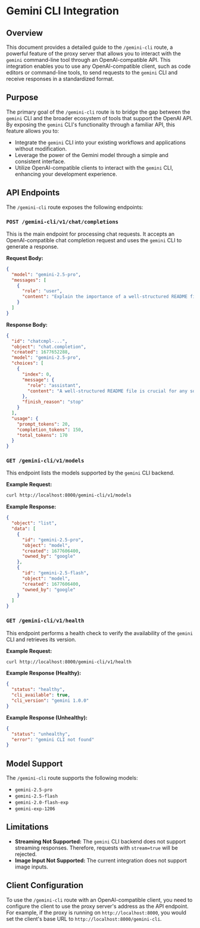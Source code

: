 
# Gemini CLI Integration

## Overview

This document provides a detailed guide to the `/gemini-cli` route, a powerful feature of the proxy server that allows you to interact with the `gemini` command-line tool through an OpenAI-compatible API. This integration enables you to use any OpenAI-compatible client, such as code editors or command-line tools, to send requests to the `gemini` CLI and receive responses in a standardized format.

## Purpose

The primary goal of the `/gemini-cli` route is to bridge the gap between the `gemini` CLI and the broader ecosystem of tools that support the OpenAI API. By exposing the `gemini` CLI's functionality through a familiar API, this feature allows you to:

*   Integrate the `gemini` CLI into your existing workflows and applications without modification.
*   Leverage the power of the Gemini model through a simple and consistent interface.
*   Utilize OpenAI-compatible clients to interact with the `gemini` CLI, enhancing your development experience.

## API Endpoints

The `/gemini-cli` route exposes the following endpoints:

### `POST /gemini-cli/v1/chat/completions`

This is the main endpoint for processing chat requests. It accepts an OpenAI-compatible chat completion request and uses the `gemini` CLI to generate a response.

**Request Body:**

```json
{
  "model": "gemini-2.5-pro",
  "messages": [
    {
      "role": "user",
      "content": "Explain the importance of a well-structured README file."
    }
  ]
}
```

**Response Body:**

```json
{
  "id": "chatcmpl-...",
  "object": "chat.completion",
  "created": 1677652288,
  "model": "gemini-2.5-pro",
  "choices": [
    {
      "index": 0,
      "message": {
        "role": "assistant",
        "content": "A well-structured README file is crucial for any software project..."
      },
      "finish_reason": "stop"
    }
  ],
  "usage": {
    "prompt_tokens": 20,
    "completion_tokens": 150,
    "total_tokens": 170
  }
}
```

### `GET /gemini-cli/v1/models`

This endpoint lists the models supported by the `gemini` CLI backend.

**Example Request:**

```bash
curl http://localhost:8000/gemini-cli/v1/models
```

**Example Response:**

```json
{
  "object": "list",
  "data": [
    {
      "id": "gemini-2.5-pro",
      "object": "model",
      "created": 1677606400,
      "owned_by": "google"
    },
    {
      "id": "gemini-2.5-flash",
      "object": "model",
      "created": 1677606400,
      "owned_by": "google"
    }
  ]
}
```

### `GET /gemini-cli/v1/health`

This endpoint performs a health check to verify the availability of the `gemini` CLI and retrieves its version.

**Example Request:**

```bash
curl http://localhost:8000/gemini-cli/v1/health
```

**Example Response (Healthy):**

```json
{
  "status": "healthy",
  "cli_available": true,
  "cli_version": "gemini 1.0.0"
}
```

**Example Response (Unhealthy):**

```json
{
  "status": "unhealthy",
  "error": "gemini CLI not found"
}
```

## Model Support

The `/gemini-cli` route supports the following models:

*   `gemini-2.5-pro`
*   `gemini-2.5-flash`
*   `gemini-2.0-flash-exp`
*   `gemini-exp-1206`

## Limitations

*   **Streaming Not Supported:** The `gemini` CLI backend does not support streaming responses. Therefore, requests with `stream=true` will be rejected.
*   **Image Input Not Supported:** The current integration does not support image inputs.

## Client Configuration

To use the `/gemini-cli` route with an OpenAI-compatible client, you need to configure the client to use the proxy server's address as the API endpoint. For example, if the proxy is running on `http://localhost:8000`, you would set the client's base URL to `http://localhost:8000/gemini-cli`.

